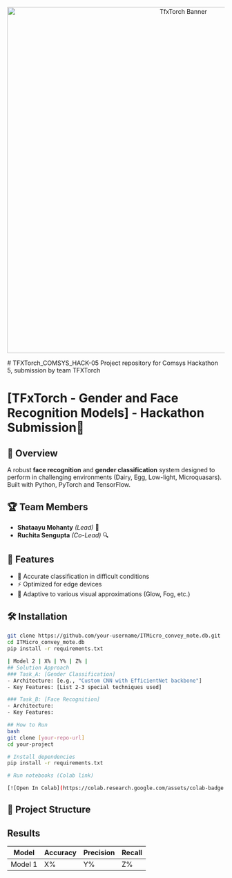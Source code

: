 <p align="center">
  <img src=""C:\Users\shata\Downloads\TFxTorch Logo.png"" alt="TfxTorch Banner" width="800"/>
</p>
# TFXTorch_COMSYS_HACK-05
Project repository for Comsys Hackathon 5, submission by team TFXTorch


# [TFxTorch - Gender and Face Recognition Models] - Hackathon Submission🚀

## 📌 Overview
A robust **face recognition** and **gender classification** system designed to perform in challenging environments (Dairy, Egg, Low-light, Microquasars). Built with Python, PyTorch and TensorFlow.

## 🏆 Team Members
- **Shataayu Mohanty** *(Lead)* 🧠
- **Ruchita Sengupta** *(Co-Lead)* 🔍

## 🎯 Features
- 🌟 Accurate classification in difficult conditions
- ⚡ Optimized for edge devices
- 🔄 Adaptive to various visual approximations (Glow, Fog, etc.)

## 🛠️ Installation
```bash
git clone https://github.com/your-username/ITMicro_convey_mote.db.git
cd ITMicro_convey_mote.db
pip install -r requirements.txt

| Model 2 | X% | Y% | Z% |
## Solution Approach
### Task_A: [Gender Classification]
- Architecture: [e.g., "Custom CNN with EfficientNet backbone"]
- Key Features: [List 2-3 special techniques used]

### Task_B: [Face Recognition]
- Architecture: 
- Key Features:

## How to Run
bash
git clone [your-repo-url]
cd your-project

# Install dependencies
pip install -r requirements.txt

# Run notebooks (Colab link)

[![Open In Colab](https://colab.research.google.com/assets/colab-badge.svg)](your_colab_link)
```
## 📂 Project Structure

## Results
| Model | Accuracy | Precision | Recall |
|-------|----------|-----------|--------|
| Model 1 | X% | Y% | Z% |
